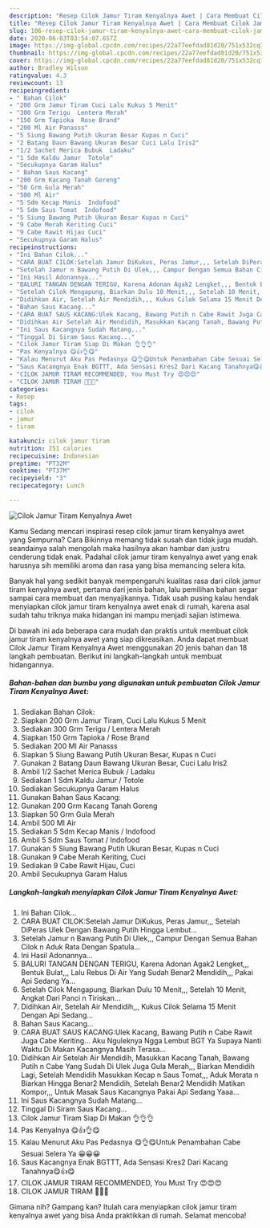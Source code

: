 ```yaml
---
description: "Resep Cilok Jamur Tiram Kenyalnya Awet | Cara Membuat Cilok Jamur Tiram Kenyalnya Awet Yang Sempurna"
title: "Resep Cilok Jamur Tiram Kenyalnya Awet | Cara Membuat Cilok Jamur Tiram Kenyalnya Awet Yang Sempurna"
slug: 106-resep-cilok-jamur-tiram-kenyalnya-awet-cara-membuat-cilok-jamur-tiram-kenyalnya-awet-yang-sempurna
date: 2020-06-03T03:54:07.657Z
image: https://img-global.cpcdn.com/recipes/22a77eefdad81d20/751x532cq70/cilok-jamur-tiram-kenyalnya-awet-foto-resep-utama.jpg
thumbnail: https://img-global.cpcdn.com/recipes/22a77eefdad81d20/751x532cq70/cilok-jamur-tiram-kenyalnya-awet-foto-resep-utama.jpg
cover: https://img-global.cpcdn.com/recipes/22a77eefdad81d20/751x532cq70/cilok-jamur-tiram-kenyalnya-awet-foto-resep-utama.jpg
author: Bradley Wilson
ratingvalue: 4.3
reviewcount: 13
recipeingredient:
- " Bahan Cilok"
- "200 Grm Jamur Tiram Cuci Lalu Kukus 5 Menit"
- "300 Grm Terigu  Lentera Merah"
- "150 Grm Tapioka  Rose Brand"
- "200 Ml Air Panasss"
- "5 Siung Bawang Putih Ukuran Besar Kupas n Cuci"
- "2 Batang Daun Bawang Ukuran Besar Cuci Lalu Iris2"
- "1/2 Sachet Merica Bubuk  Ladaku"
- "1 Sdm Kaldu Jamur  Totole"
- "Secukupnya Garam Halus"
- " Bahan Saus Kacang"
- "200 Grm Kacang Tanah Goreng"
- "50 Grm Gula Merah"
- "500 Ml Air"
- "5 Sdm Kecap Manis  Indofood"
- "5 Sdm Saus Tomat  Indofood"
- "5 Siung Bawang Putih Ukuran Besar Kupas n Cuci"
- "9 Cabe Merah Keriting Cuci"
- "9 Cabe Rawit Hijau Cuci"
- "Secukupnya Garam Halus"
recipeinstructions:
- "Ini Bahan Cilok..."
- "CARA BUAT CILOK:Setelah Jamur DiKukus, Peras Jamur,,, Setelah DiPeras Ulek Dengan Bawang Putih Hingga Lembut..."
- "Setelah Jamur n Bawang Putih Di Ulek,,, Campur Dengan Semua Bahan Cilok n Aduk Rata Dengan Spatula..."
- "Ini Hasil Adonannya..."
- "BALURI TANGAN DENGAN TERIGU, Karena Adonan Agak2 Lengket,,, Bentuk Bulat,,, Lalu Rebus Di Air Yang Sudah Benar2 Mendidih,,, Pakai Api Sedang Ya..."
- "Setelah Cilok Mengapung, Biarkan Dulu 10 Menit,,, Setelah 10 Menit, Angkat Dari Panci n Tiriskan..."
- "Didihkan Air, Setelah Air Mendidih,,, Kukus Cilok Selama 15 Menit Dengan Api Sedang..."
- "Bahan Saus Kacang..."
- "CARA BUAT SAUS KACANG:Ulek Kacang, Bawang Putih n Cabe Rawit Juga Cabe Keriting... Aku Nguleknya Ngga Lembut BGT Ya Supaya Nanti Waktu Di Makan Kacangnya Masih Terasa..."
- "Didihkan Air Setelah Air Mendidih, Masukkan Kacang Tanah, Bawang Putih n Cabe Yang Sudah Di Ulek Juga Gula Merah,,, Biarkan Mendidih Lagi, Setelah Mendidih Masukkan Kecap n Saus Tomat,,, Aduk Merata n Biarkan Hingga Benar2 Mendidih, Setelah Benar2 Mendidih Matikan Kompor,,, Untuk Masak Saus Kacangnya Pakai Api Sedang Yaaa..."
- "Ini Saus Kacangnya Sudah Matang..."
- "Tinggal Di Siram Saus Kacang..."
- "Cilok Jamur Tiram Siap Di Makan 👌👌👌"
- "Pas Kenyalnya 😋👍👌😋"
- "Kalau Menurut Aku Pas Pedasnya 😋👌😋Untuk Penambahan Cabe Sesuai Selera Ya 😀😀😀"
- "Saus Kacangnya Enak BGTTT, Ada Sensasi Kres2 Dari Kacang Tanahnya😋👍😋"
- "CILOK JAMUR TIRAM RECOMMENDED, You Must Try 😍😍😍"
- "CILOK JAMUR TIRAM 🍄🍄🍄"
categories:
- Resep
tags:
- cilok
- jamur
- tiram

katakunci: cilok jamur tiram 
nutrition: 251 calories
recipecuisine: Indonesian
preptime: "PT32M"
cooktime: "PT37M"
recipeyield: "3"
recipecategory: Lunch

---
```



![Cilok Jamur Tiram Kenyalnya Awet](https://img-global.cpcdn.com/recipes/22a77eefdad81d20/751x532cq70/cilok-jamur-tiram-kenyalnya-awet-foto-resep-utama.jpg)

Kamu Sedang mencari inspirasi resep cilok jamur tiram kenyalnya awet yang Sempurna? Cara Bikinnya memang tidak susah dan tidak juga mudah. seandainya salah mengolah maka hasilnya akan hambar dan justru cenderung tidak enak. Padahal cilok jamur tiram kenyalnya awet yang enak harusnya sih memiliki aroma dan rasa yang bisa memancing selera kita.



Banyak hal yang sedikit banyak mempengaruhi kualitas rasa dari cilok jamur tiram kenyalnya awet, pertama dari jenis bahan, lalu pemilihan bahan segar sampai cara membuat dan menyajikannya. Tidak usah pusing kalau hendak menyiapkan cilok jamur tiram kenyalnya awet enak di rumah, karena asal sudah tahu triknya maka hidangan ini mampu menjadi sajian istimewa.


Di bawah ini ada beberapa cara mudah dan praktis untuk membuat cilok jamur tiram kenyalnya awet yang siap dikreasikan. Anda dapat membuat Cilok Jamur Tiram Kenyalnya Awet menggunakan 20 jenis bahan dan 18 langkah pembuatan. Berikut ini langkah-langkah untuk membuat hidangannya.

<!--inarticleads1-->

##### Bahan-bahan dan bumbu yang digunakan untuk pembuatan Cilok Jamur Tiram Kenyalnya Awet:

1. Sediakan  Bahan Cilok:
1. Siapkan 200 Grm Jamur Tiram, Cuci Lalu Kukus 5 Menit
1. Sediakan 300 Grm Terigu / Lentera Merah
1. Siapkan 150 Grm Tapioka / Rose Brand
1. Sediakan 200 Ml Air Panasss
1. Siapkan 5 Siung Bawang Putih Ukuran Besar, Kupas n Cuci
1. Gunakan 2 Batang Daun Bawang Ukuran Besar, Cuci Lalu Iris2
1. Ambil 1/2 Sachet Merica Bubuk / Ladaku
1. Sediakan 1 Sdm Kaldu Jamur / Totole
1. Sediakan Secukupnya Garam Halus
1. Gunakan  Bahan Saus Kacang:
1. Gunakan 200 Grm Kacang Tanah Goreng
1. Siapkan 50 Grm Gula Merah
1. Ambil 500 Ml Air
1. Sediakan 5 Sdm Kecap Manis / Indofood
1. Ambil 5 Sdm Saus Tomat / Indofood
1. Gunakan 5 Siung Bawang Putih Ukuran Besar, Kupas n Cuci
1. Gunakan 9 Cabe Merah Keriting, Cuci
1. Sediakan 9 Cabe Rawit Hijau, Cuci
1. Ambil Secukupnya Garam Halus




<!--inarticleads2-->

##### Langkah-langkah menyiapkan Cilok Jamur Tiram Kenyalnya Awet:

1. Ini Bahan Cilok...
1. CARA BUAT CILOK:Setelah Jamur DiKukus, Peras Jamur,,, Setelah DiPeras Ulek Dengan Bawang Putih Hingga Lembut...
1. Setelah Jamur n Bawang Putih Di Ulek,,, Campur Dengan Semua Bahan Cilok n Aduk Rata Dengan Spatula...
1. Ini Hasil Adonannya...
1. BALURI TANGAN DENGAN TERIGU, Karena Adonan Agak2 Lengket,,, Bentuk Bulat,,, Lalu Rebus Di Air Yang Sudah Benar2 Mendidih,,, Pakai Api Sedang Ya...
1. Setelah Cilok Mengapung, Biarkan Dulu 10 Menit,,, Setelah 10 Menit, Angkat Dari Panci n Tiriskan...
1. Didihkan Air, Setelah Air Mendidih,,, Kukus Cilok Selama 15 Menit Dengan Api Sedang...
1. Bahan Saus Kacang...
1. CARA BUAT SAUS KACANG:Ulek Kacang, Bawang Putih n Cabe Rawit Juga Cabe Keriting... Aku Nguleknya Ngga Lembut BGT Ya Supaya Nanti Waktu Di Makan Kacangnya Masih Terasa...
1. Didihkan Air Setelah Air Mendidih, Masukkan Kacang Tanah, Bawang Putih n Cabe Yang Sudah Di Ulek Juga Gula Merah,,, Biarkan Mendidih Lagi, Setelah Mendidih Masukkan Kecap n Saus Tomat,,, Aduk Merata n Biarkan Hingga Benar2 Mendidih, Setelah Benar2 Mendidih Matikan Kompor,,, Untuk Masak Saus Kacangnya Pakai Api Sedang Yaaa...
1. Ini Saus Kacangnya Sudah Matang...
1. Tinggal Di Siram Saus Kacang...
1. Cilok Jamur Tiram Siap Di Makan 👌👌👌
1. Pas Kenyalnya 😋👍👌😋
1. Kalau Menurut Aku Pas Pedasnya 😋👌😋Untuk Penambahan Cabe Sesuai Selera Ya 😀😀😀
1. Saus Kacangnya Enak BGTTT, Ada Sensasi Kres2 Dari Kacang Tanahnya😋👍😋
1. CILOK JAMUR TIRAM RECOMMENDED, You Must Try 😍😍😍
1. CILOK JAMUR TIRAM 🍄🍄🍄




Gimana nih? Gampang kan? Itulah cara menyiapkan cilok jamur tiram kenyalnya awet yang bisa Anda praktikkan di rumah. Selamat mencoba!
